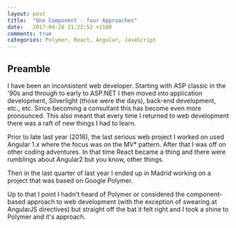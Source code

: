 ```yaml
---
layout: post
title:  "One Component - four Approaches"
date:   2017-04-28 21:22:52 +1100
comments: true
categories: Polymer, React, Angular, JavaScript
---
```


## Preamble

I have been an inconsistent web developer. Starting with ASP classic in the '90s and through to early to ASP.NET I then moved into application development, Silverlight (those were the days), back-end development, etc., etc. Since becoming a consultant this has become even more pronounced. This also meant that every time I returned to web development there was a raft of new things I had to learn.

Prior to late last year (2016), the last serious web project I worked on used Angular 1.x where the focus was on the MV* pattern. After that I was off on other coding adventures. In that time React became a thing and there were rumblings about Angular2 but you know, other things.

Then in the last quarter of last year I ended up in Madrid working on a project that was based on Google Polymer. 

Up to that I point I hadn't heard of Polymer or considered the component-based approach to web development (with the exception of swearing at AngularJS directives) but straight off the bat it felt right and I took a shine to Polymer and it's approach.



